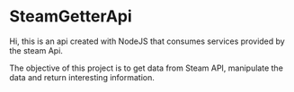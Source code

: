 # SteamGetterApi
Hi, this is an api created with NodeJS that consumes services provided by the steam Api.

The objective of this project is to get data from Steam API, manipulate the data and return interesting information.

